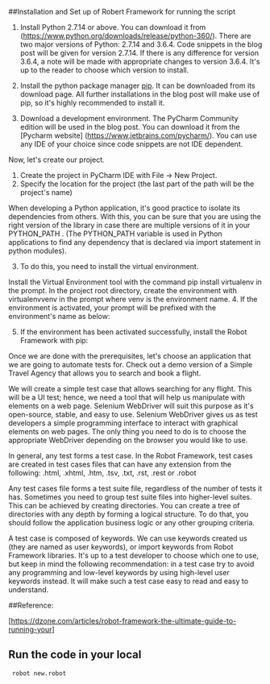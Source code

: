 ##Installation and Set up of Robert Framework for running the script

1. Install Python 2.7.14 or above. You can download it from (https://www.python.org/downloads/release/python-360/). There are two major versions of Python: 2.7.14 and 3.6.4. Code snippets in the blog post will be given for version 2.7.14. If there is any difference for version 3.6.4, a note will be made with appropriate changes to version 3.6.4. It's up to the reader to choose which version to install.

2. Install the python package manager [pip](https://pip.pypa.io/en/stable/installing/). It can be downloaded from its download page. All further installations in the blog post will make use of pip, so it's highly recommended to install it.

3. Download a development environment. The PyCharm Community edition will be used in the blog post. You can download it from the [Pycharm website] (https://www.jetbrains.com/pycharm/). You can use any IDE of your choice since code snippets are not IDE dependent.

Now, let's create our project.

1. Create the project in PyCharm IDE with File -> New Project.
2. Specify the location for the project (the last part of the path will be the project's name)

When developing a Python application, it's good practice to isolate its dependencies from others. With this, you can be sure that you are using the right version of the library in case there are multiple versions of it in your  PYTHON_PATH . (The PYTHON_PATH   variable is used in Python applications to find any dependency that is declared via import statement in python modules).

3. To do this, you need to install the virtual environment.

Install the Virtual Environment tool with the command  pip install virtualenv  in the prompt.
In the project root directory, create the environment with virtualenvvenv  in the prompt where venv  is the environment name.
4. If the environment is activated, your prompt will be prefixed with the environment's name as below:


5. If the environment has been activated successfully, install the Robot Framework with pip:


Once we are done with the prerequisites, let's choose an application that we are going to automate tests for. Check out a demo version of a Simple Travel Agency that allows you to search and book a flight.

We will create a simple test case that allows searching for any flight. This will be a UI test; hence, we need a tool that will help us manipulate with elements on a web page. Selenium WebDriver will suit this purpose as it's open-source, stable, and easy to use. Selenium WebDriver gives us as test developers a simple programming interface to interact with graphical elements on web pages. The only thing you need to do is to choose the appropriate WebDriver depending on the browser you would like to use.

In general, any test forms a test case. In the Robot Framework, test cases are created in test cases files that can have any extension from the following: .html, .xhtml, .htm, .tsv, .txt, .rst, .rest or .robot

Any test cases file forms a test suite file, regardless of the number of tests it has. Sometimes you need to group test suite files into higher-level suites. This can be achieved by creating directories. You can create a tree of directories with any depth by forming a logical structure. To do that, you should follow the application business logic or any other grouping criteria.

A test case is composed of keywords. We can use keywords created us (they are named as user keywords), or import keywords from Robot Framework libraries. It's up to a test developer to choose which one to use, but keep in mind the following recommendation: in a test case try to avoid any programming and low-level keywords by using high-level user keywords instead. It will make such a test case easy to read and easy to understand.


##Reference:

[https://dzone.com/articles/robot-framework-the-ultimate-guide-to-running-your]

## Run the code in your local

 ``` robot new.robot```



